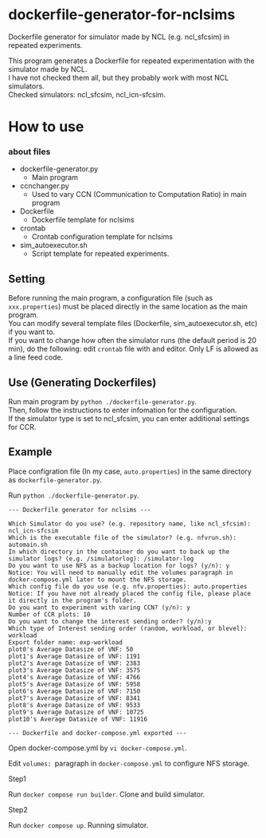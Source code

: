 # dockerfile-generator-for-nclsims
Dockerfile generator for simulator made by NCL (e.g. ncl_sfcsim) in repeated experiments.  

This program generates a Dockerfile for repeated experimentation with the simulator made by NCL.  
I have not checked them all, but they probably work with most NCL simulators.  
Checked simulators: ncl_sfcsim, ncl_icn-sfcsim.

# How to use 
### about files
- dockerfile-generator.py
    - Main program
- ccnchanger.py
    - Used to vary CCN (Communication to Computation Ratio) in main program
- Dockerfile
    - Dockerfile template for nclsims
- crontab
    - Crontab configuration template for nclsims
- sim_autoexecutor.sh 
    - Script template for repeated experiments.

## Setting
Before running the main program, a configuration file (such as `xxx.properties`) must be placed directly in the same location as the main program.  
You can modify several template files (Dockerfile, sim_autoexecutor.sh, etc) if you want to.  
If you want to change how often the simulator runs (the default period is 20 min), do the following: edit `crontab` file with and editor. Only LF is allowed as a line feed code.  

## Use (Generating Dockerfiles)
Run main program by `python ./dockerfile-generator.py`.  
Then, follow the instructions to enter infomation for the configuration.  
If the simulator type is set to ncl_sfcsim, you can enter additional settings for CCR. 

## Example
Place configration file (In my case, `auto.properties`) in the same directory as `dockerfile-generator.py`.  

Run `python ./dockerfile-generator.py`.  
```
--- Dockerfile generator for nclsims ---

Which Simulator do you use? (e.g. repository name, like ncl_sfcsim): ncl_icn-sfcsim
Which is the executable file of the simulator? (e.g. nfvrun.sh): automain.sh    
In which directory in the container do you want to back up the simulator logs? (e.g. /simulatorlog): /simulator-log
Do you want to use NFS as a backup location for logs? (y/n): y
Notice: You will need to manually edit the volumes paragraph in docker-compose.yml later to mount the NFS storage.
Which config file do you use (e.g. nfv.properties): auto.properties
Notice: If you have not already placed the config file, please place it directly in the program's folder.
Do you want to experiment with varing CCN? (y/n): y
Number of CCR plots: 10
Do you want to change the interest sending order? (y/n):y
Which type of Interest sending order (random, workload, or blevel): workload
Export folder name: exp-workload
plot0's Average Datasize of VNF: 50
plot1's Average Datasize of VNF: 1191
plot2's Average Datasize of VNF: 2383
plot3's Average Datasize of VNF: 3575
plot4's Average Datasize of VNF: 4766
plot5's Average Datasize of VNF: 5958
plot6's Average Datasize of VNF: 7150
plot7's Average Datasize of VNF: 8341
plot8's Average Datasize of VNF: 9533
plot9's Average Datasize of VNF: 10725
plot10's Average Datasize of VNF: 11916

--- Dockerfile and docker-compose.yml exported ---
```
Open docker-compose.yml by `vi docker-compose.yml`.  

Edit `volumes: `paragraph in `docker-compose.yml` to configure NFS storage.  

Step1

Run `docker compose run builder`.  Clone and build simulator.

Step2

Run `docker compose up`.  Running simulator.
